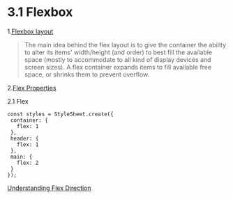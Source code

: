 # 3.1 Flexbox


1.[Flexbox layout](https://css-tricks.com/snippets/css/a-guide-to-flexbox/)
  >The main idea behind the flex layout is to give the container the ability to alter its items' width/height (and order) to best fill the available space (mostly to accommodate to all kind of display devices and screen sizes). A flex container expands items to fill available free space, or shrinks them to prevent overflow.


2.[Flex Properties](https://facebook.github.io/react-native/docs/flexbox.html#content)
 
 2.1 Flex
 ```
 const styles = StyleSheet.create({
  container: {
    flex: 1
  },
  header: {
    flex: 1
  },
  main: {
    flex: 2
  }
});
 ```
[Understanding Flex Direction](http://www.standardista.com/understanding-flex-direction/)

